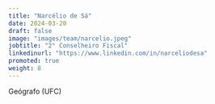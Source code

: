 ```yaml
---
title: "Narcélio de Sá"
date: 2024-03-20
draft: false
image: "images/team/narcelio.jpeg"
jobtitle: "2° Conselheiro Fiscal"
linkedinurl: "https://www.linkedin.com/in/narceliodesa"
promoted: true
weight: 8
---
```


Geógrafo (UFC)
